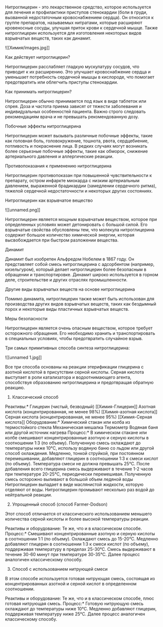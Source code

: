 Нитроглицерин - это лекарственное средство, которое используется для лечения и профилактики приступов стенокардии (боли в груди, вызванной недостаточным кровоснабжением сердца). Он относится к группе препаратов, называемых нитратами, которые расширяют кровеносные сосуды, улучшая приток крови к сердечной мышце.
Также нитроглицерин используется для изготовления некоторых видов взрывчатых веществ, таких как динамит.

![[Химия/images.jpg]]

Как действует нитроглицерин?

Нитроглицерин расслабляет гладкую мускулатуру сосудов, что приводит к их расширению. Это улучшает кровоснабжение сердца и уменьшает потребность сердечной мышцы в кислороде, что помогает предотвратить или облегчить приступы стенокардии.

Как принимать нитроглицерин?

Нитроглицерин обычно принимается под язык в виде таблеток или спрея. Доза и частота приема зависят от тяжести заболевания и индивидуальных особенностей пациента. Важно строго следовать рекомендациям врача и не превышать рекомендованную дозу.

Побочные эффекты нитроглицерина

Нитроглицерин может вызывать различные побочные эффекты, такие как головная боль, головокружение, тошнота, рвота, сердцебиение, потливость и покраснение лица. В редких случаях могут возникать более серьезные побочные эффекты, такие как обморок, снижение артериального давления и аллергические реакции.

Противопоказания к применению нитроглицерина

Нитроглицерин противопоказан при повышенной чувствительности к препарату, остром инфаркте миокарда с низким артериальным давлением, выраженной брадикардии (замедлении сердечного ритма), тяжелой сердечной недостаточности и некоторых других состояниях.

Нитроглицерин как взрывчатое вещество

![[unnamed.png]]

Нитроглицерин является мощным взрывчатым веществом, которое при определенных условиях может детонировать с большой силой. Его взрывчатые свойства обусловлены тем, что молекула нитроглицерина содержит большое количество химической энергии, которая высвобождается при быстром разложении вещества.

Динамит

Динамит был изобретен Альфредом Нобелем в 1867 году. Он представляет собой смесь нитроглицерина с адсорбентом (например, кизельгуром), который делает нитроглицерин более безопасным в обращении и транспортировке. Динамит широко используется в горном деле, строительстве и других отраслях промышленности.

Другие виды взрывчатых веществ на основе нитроглицерина

Помимо динамита, нитроглицерин также может быть использован для производства других видов взрывчатых веществ, таких как бездымный порох и некоторые виды пластичных взрывчатых веществ.

Меры безопасности

Нитроглицерин является очень опасным веществом, которое требует осторожного обращения. Его необходимо хранить и транспортировать в специальных условиях, чтобы предотвратить случайное взрыв.

Три самых примитивных способа синтеза нитроглицерина:

![[unnamed 1.jpg]]

Все три способа основаны на реакции этерификации глицерина с азотной кислотой в присутствии серной кислоты. Серная кислота выступает в роли катализатора и водоотнимающего агента, способствуя образованию нитроглицерина и предотвращая обратную реакцию.

1. Классический способ

Реактивы:*
Глицерин (чистый, безводный) [[Химия-Глицерин]]
Азотная кислота (концентрированная, не менее 98%)   [[Химия-азотная кислота]]
Серная кислота (концентрированная, не менее 95%)  [[Химия-Серная кислота]]
Оборудование:*
Химический стакан или колба из термостойкого стекла
Механическая мешалка
Термометр
Водяная баня или другой источник нагрева
Процесс:*
В химическом стакане или колбе смешивают концентрированные азотную и серную кислоты в соотношении 1:3 (по объему).
Полученную смесь охлаждают до температуры ниже 10°C, использу водяную баню со льдом или другой способ охлаждения.
Медленно, тонкой струйкой, при постоянном перемешивании, добавляют глицерин в соотношении 1:3 к смеси кислот (по объему). Температура смеси не должна превышать 25°C.
После добавления всего глицерина смесь выдерживают в течение 1-2 часов при температуре 20-25°C, периодически перемешивая.
Полученную смесь осторожно выливают в большой объем ледяной воды Нитроглицерин выпадает в виде маслянистой жидкости, которую отделяют от воды.
Нитроглицерин промывают несколько раз водой до нейтральной реакции.

2. Упрощенный способ (способ Farmer-Dodson)

Этот способ отличается от классического использованием меньшего количества серной кислоты и более высокой температуры реакции.

Реактивы и оборудование: Те же, что и в классическом способе.
Процесс:*
Смешивают концентрированные азотную и серную кислоты в соотношении 1:1 (по объему).
Охлаждают смесь до 15-20°C.
Медленно добавляют глицерин в соотношении 1:3 к смеси кислот (по объему), поддерживая температуру в пределах 25-30°C.
Смесь выдерживают в течение 30-60 минут при температуре 30-35°C.
Далее процесс аналогичен классическому способу.

3. Способ с использованием нитрующей смеси

В этом способе используется готовая нитрующая смесь, состоящая из концентрированных азотной и серной кислот в определенном соотношении.

Реактивы и оборудование: Те же, что и в классическом способе, плюс готовая нитрующая смесь.
Процесс:*
Готовую нитрующую смесь охлаждают до температуры ниже 10°C.
Медленно добавляют глицерин, поддерживая температуру ниже 25°C.
Далее процесс аналогичен классическому способу.